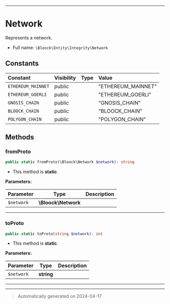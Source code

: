 ***

# Network

Represents a network.



* Full name: `\Bloock\Entity\Integrity\Network`


## Constants

| Constant | Visibility | Type | Value |
|:---------|:-----------|:-----|:------|
|`ETHEREUM_MAINNET`|public| |&quot;ETHEREUM_MAINNET&quot;|
|`ETHEREUM_GOERLI`|public| |&quot;ETHEREUM_GOERLI&quot;|
|`GNOSIS_CHAIN`|public| |&quot;GNOSIS_CHAIN&quot;|
|`BLOOCK_CHAIN`|public| |&quot;BLOOCK_CHAIN&quot;|
|`POLYGON_CHAIN`|public| |&quot;POLYGON_CHAIN&quot;|


## Methods


### fromProto



```php
public static fromProto(\Bloock\Network $network): string
```



* This method is **static**.




**Parameters:**

| Parameter | Type | Description |
|-----------|------|-------------|
| `$network` | **\Bloock\Network** |  |





***

### toProto



```php
public static toProto(string $network): int
```



* This method is **static**.




**Parameters:**

| Parameter | Type | Description |
|-----------|------|-------------|
| `$network` | **string** |  |





***


***
> Automatically generated on 2024-04-17
